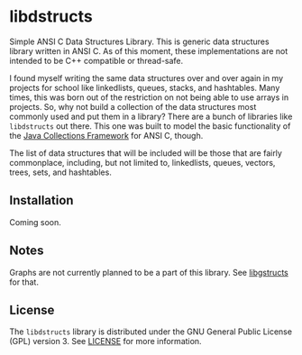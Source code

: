 libdstructs
===========

Simple ANSI C Data Structures Library. This is generic data structures library
written in ANSI C. As of this moment, these implementations are not intended to
be C++ compatible or thread-safe.

I found myself writing the same data structures over and over again in my
projects for school like linkedlists, queues, stacks, and hashtables. Many
times, this was born out of the restriction on not being able to use arrays in
projects. So, why not build a collection of the data structures most commonly
used and put them in a library? There are a bunch of libraries like
`libdstructs` out there. This one was built to model the basic functionality of
the
[Java Collections Framework](http://docs.oracle.com/javase/7/docs/technotes/guides/collections/overview.html) 
for ANSI C, though.

The list of data structures that will be included will be those that are fairly
commonplace, including, but not limited to, linkedlists, queues, vectors,
trees, sets, and hashtables.


Installation
------------
Coming soon.


Notes
-----
Graphs are not currently planned to be a part of this library. See
[libgstructs](https://github.com/bezeredi/libgstructs) for that.


License
-------
The `libdstructs` library is distributed under the GNU General Public License
(GPL) version 3. See
[LICENSE](https://github.com/bezeredi/libdstructs/blob/master/LICENSE) for more
information.


